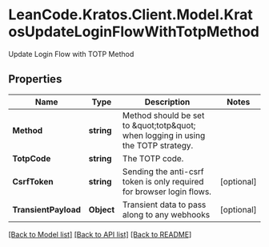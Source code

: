 # LeanCode.Kratos.Client.Model.KratosUpdateLoginFlowWithTotpMethod
Update Login Flow with TOTP Method

## Properties

Name | Type | Description | Notes
------------ | ------------- | ------------- | -------------
**Method** | **string** | Method should be set to \&quot;totp\&quot; when logging in using the TOTP strategy. | 
**TotpCode** | **string** | The TOTP code. | 
**CsrfToken** | **string** | Sending the anti-csrf token is only required for browser login flows. | [optional] 
**TransientPayload** | **Object** | Transient data to pass along to any webhooks | [optional] 

[[Back to Model list]](../../README.md#documentation-for-models) [[Back to API list]](../../README.md#documentation-for-api-endpoints) [[Back to README]](../../README.md)

